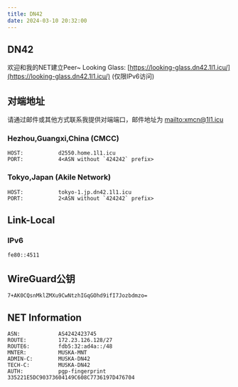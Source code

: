 ```yaml
---
title: DN42
date: 2024-03-10 20:32:00
---
```

## DN42

欢迎和我的NET建立Peer~
Looking Glass: [https://looking-glass.dn42.1l1.icu/](https://looking-glass.dn42.1l1.icu/) (仅限IPv6访问)

## 对端地址

请通过邮件或其他方式联系我提供对端端口，邮件地址为 <mailto:xmcn@1l1.icu>

### Hezhou,Guangxi,China (CMCC)

```plaintext
HOST:           d2550.home.1l1.icu
PORT:           4<ASN without `424242` prefix>
```

### Tokyo,Japan (Akile Network)

```plaintext
HOST:           tokyo-1.jp.dn42.1l1.icu
PORT:           2<ASN without `424242` prefix>
```

## Link-Local

### IPv6

```plaintext
fe80::4511
```

## WireGuard公钥

```plaintext
7+AK0CQsnMklZMXu9CwNtzhIGqGOhd9ifI7Jozbdmzo=
```

## NET Information

```plaintext
ASN:            AS4242423745
ROUTE:          172.23.126.128/27
ROUTE6:         fdb5:32:ad4a::/48
MNTER:          MUSKA-MNT
ADMIN-C:        MUSKA-DN42
TECH-C:         MUSKA-DN42
AUTH:           pgp-fingerprint 335221E5DC90373604149C608C7736197D476704
```
